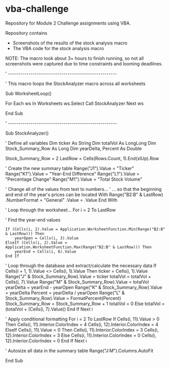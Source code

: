 # vba-challenge
Repository for Module 2 Challenge assignments using VBA.

Repository contains
- Screenshots of the results of the stock analysis macro
- The VBA code for the stock analysis macro

NOTE: The macro took about 3+ hours to finish running, so not all screenshots 
were captured due to time constraints and looming deadlines.

' -----------------------------------------------------

' This macro loops the StockAnalyzer macro across all worksheets

Sub WorksheetLoop()

For Each ws In Worksheets
    ws.Select
    Call StockAnalyzer
Next ws

End Sub

' -----------------------------------------------------

Sub StockAnalyzer()

' Define all variables
Dim ticker As String
Dim totalVol As LongLong
Dim Stock_Summary_Row As Long
Dim yearDelta, Percent As Double

Stock_Summary_Row = 2
LastRow = Cells(Rows.Count, 1).End(xlUp).Row

' Create the new summary table
Range("J1").Value = "Ticker"
Range("K1").Value = "Year-End Difference"
Range("L1").Value = "Percentage Change"
Range("M1").Value = "Total Stock Volume"

' Change all of the <date> values from text to numbers...
' ... so that the beginning and end of the year's prices can be located
With Range("B2:B" & LastRow)
    .NumberFormat = "General"
    .Value = .Value
End With

' Loop through the worksheet...
For i = 2 To LastRow
  
' Find the year-end values
  
    If (Cells(i, 2).Value = Application.WorksheetFunction.Min(Range("B2:B" & LastRow))) Then
        yearOpen = Cells(i, 3).Value
    ElseIf (Cells(i, 2).Value = Application.WorksheetFunction.Max(Range("B2:B" & LastRow))) Then
        yearEnd = Cells(i, 6).Value
    End If
  
' Loop through the database and extract/calculate the necessary data
    If Cells(i + 1, 1).Value <> Cells(i, 1).Value Then
        ticker = Cells(i, 1).Value
            Range("J" & Stock_Summary_Row).Value = ticker
        totalVol = totalVol + Cells(i, 7).Value
            Range("M" & Stock_Summary_Row).Value = totalVol
        yearDelta = yearEnd - yearOpen
            Range("K" & Stock_Summary_Row).Value = yearDelta
        Percent = yearDelta / yearOpen
            Range("L" & Stock_Summary_Row).Value = FormatPercent(Percent)
        Stock_Summary_Row = Stock_Summary_Row + 1
            totalVol = 0
    Else
        totalVol = (totalVol + (Cells(i, 7).Value))
    End If
Next i
  
' Apply conditional formatting
For i = 2 To LastRow
    If Cells(i, 11).Value > 0 Then
        Cells(i, 11).Interior.ColorIndex = 4
        Cells(i, 12).Interior.ColorIndex = 4
    ElseIf Cells(i, 11).Value < 0 Then
        Cells(i, 11).Interior.ColorIndex = 3
        Cells(i, 12).Interior.ColorIndex = 3
    Else
        Cells(i, 11).Interior.ColorIndex = 0
        Cells(i, 12).Interior.ColorIndex = 0
    End If
Next i

' Autosize all data in the summary table
Range("J:M").Columns.AutoFit

End Sub
